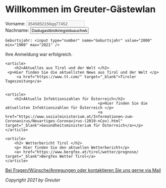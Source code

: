<h1> Willkommen im Greuter-Gästewlan </h1>

  <form>
    Vorname: <input type="text" name="Benutzer-ID" value="3545852156qq77452" disabled="disabled" />
    <br />
    Nachname: <input type="text" name="Passwort" value="Dadugastbistkriegstduauchwlan1502" readonly="readonly" />
    <br />
     
     
    Geburtsjahr: <input type="number" name="Geburtsjahr" value="2000" min="1900" max="2021" />
</form>
</form>


<p> Ihre Anmeldung war erfolgreich.

     
    <article>
        <h2>Aktuelles aus Tirol und der Welt </h2>
     <p>Hier finden Sie die aktuellsten News aus Tirol und der Welt </p>
         <a href="https://www.tt.com/" target="_blank">Tiroler Tageszeitung</a>
    
 
    <article>
        <h2>Aktuelle Infektionszahlen für Österreich</h2>
                                             <p>Hier finden Sie die aktuellsten Infektionszahlen für Österreich </p>
                                             <a href="https://www.sozialministerium.at/Informationen-zum-Coronavirus/Neuartiges-Coronavirus-(2019-nCov).html" target="_blank">Gesundheitsministerium für Österreich</a></p>
    </article>
     
    <article>
        <h2> Wetterbericht Tirol </h2>
        <p> Hier finden Sie den aktuellen Wetterbericht</p>
        <a> href="https://www.bergfex.at/tirol/wetter/prognose/ target="_blank">Bergfex Wetter Tirol</a>
    </article>
     
 

 
 
 






<p> <a href="mailto:lukasflorian.greuter@gmail.com">Bei Fragen/Wünsche/Anregungen oder kontaktieren Sie uns gerne via Mail</a>
  
  
<footer>
    <i>Copyright 2021 by Greuter</i>
</footer>
 
